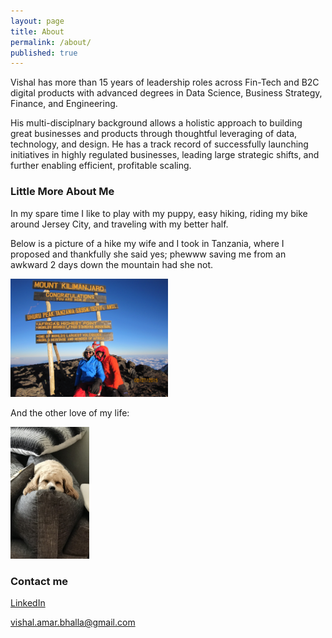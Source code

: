 ```yaml
---
layout: page
title: About
permalink: /about/
published: true
---
```

Vishal has more than 15 years of leadership roles across Fin-Tech and B2C digital products with advanced degrees in Data Science, Business Strategy, Finance, and Engineering.  

His multi-disciplnary background allows a holistic approach to building great businesses and products through thoughtful leveraging of data, technology, and design.  He has a track record of successfully launching initiatives in highly regulated businesses, leading large strategic shifts, and further enabling efficient, profitable scaling. 

### Little More About Me

In my spare time I like to play with my puppy, easy hiking, riding my bike around Jersey City, and traveling with my better half.

Below is a picture of a hike my wife and I took in Tanzania, where I proposed and thankfully she said yes; phewww saving me from an awkward 2 days down the mountain had she not. 

<img src="/images/africa.jpg" alt="Puppy" height="50%" width="50%">    

And the other love of my life:

<img src="/images/Lass.jpg" alt="Puppy" height="25%" width="25%" >

### Contact me

<a href="https://www.linkedin.com/in/vishal-bhalla/" target="_blank">LinkedIn</a>

[vishal.amar.bhalla@gmail.com](mailto:vishal.amar.bhalla@gmail.com)

